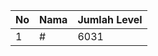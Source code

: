 | No | Nama            | Jumlah Level |
|----|-----------------|--------------|
| 1  | #    |    6031        |
